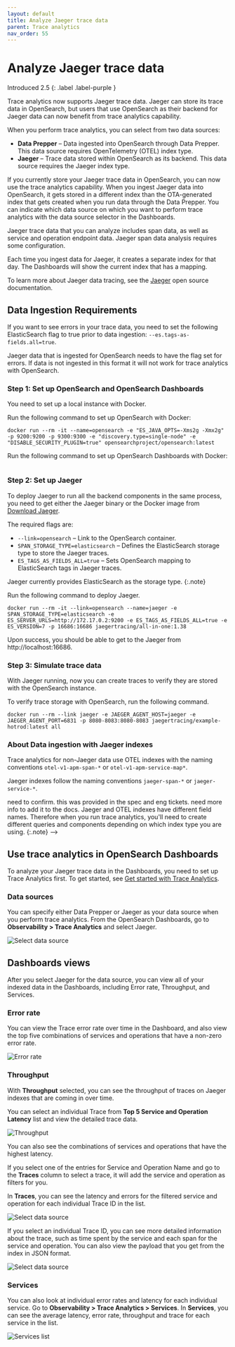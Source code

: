 ```yaml
---
layout: default
title: Analyze Jaeger trace data 
parent: Trace analytics
nav_order: 55
---
```


# Analyze Jaeger trace data

Introduced 2.5
{: .label .label-purple }

Trace analytics now supports Jaeger trace data. Jaeger can store its trace data in OpenSearch, but users that use OpenSearch as their backend for Jaeger data can now benefit from trace analytics capability.

When you perform trace analytics, you can select from two data sources:

- **Data Prepper** – Data ingested into OpenSearch through Data Prepper. This data source requires OpenTelemetry (OTEL) index type.
- **Jaeger** – Trace data stored within OpenSearch as its backend. This data source requires the Jaeger index type.

If you currently store your Jaeger trace data in OpenSearch, you can now use the trace analytics capability. When you ingest Jaeger data into OpenSearch, it gets stored in a different index than the OTA-generated index that gets created when you run data through the Data Prepper. You can indicate which data source on which you want to perform trace analytics with the data source selector in the Dashboards.

Jaeger trace data that you can analyze includes span data, as well as service and operation endpoint data. Jaeger span data analysis requires some configuration.

Each time you ingest data for Jaeger, it creates a separate index for that day. The Dashboards will show the current index that has a mapping.

To learn more about Jaeger data tracing, see the [Jaeger](https://www.jaegertracing.io/) open source documentation.

## Data Ingestion Requirements

If you want to see errors in your trace data, you need to set the following ElasticSearch flag to true prior to data ingestion: `--es.tags-as-fields.all=true`.

Jaeger data that is ingested for OpenSearch needs to have the  flag set for errors. If data is not ingested in this format it will not work for trace analytics with OpenSearch.

### Step 1: Set up OpenSearch and OpenSearch Dashboards

You need to set up a local instance with Docker.

Run the following command to set up OpenSearch with Docker:

```
docker run --rm -it --name=opensearch -e "ES_JAVA_OPTS=-Xms2g -Xmx2g" -p 9200:9200 -p 9300:9300 -e "discovery.type=single-node" -e "DISABLE_SECURITY_PLUGIN=true" opensearchproject/opensearch:latest
```

Run the following command to set up OpenSearch Dashboards with Docker:

```
```
<!-- from the step 1 - need the opensearch-dashboards version of the kibana 6.8.0 command here -->


### Step 2: Set up Jaeger

To deploy Jaeger to run all the backend components in the same process, you need to get either the Jaeger binary or the Docker image from [Download Jaeger](https://www.jaegertracing.io/download/).

The required flags are:

- `--link=opensearch` – Link to the OpenSearch container.
- `SPAN_STORAGE_TYPE=elasticsearch` – Defines the ElasticSearch storage type to store the Jaeger traces.
- `ES_TAGS_AS_FIELDS_ALL=true` – Sets OpenSearch mapping to ElasticSearch tags in Jaeger traces.

Jaeger currently provides ElasticSearch as the storage type. 
{:.note}

Run the following command to deploy Jaeger.

```
docker run --rm -it --link=opensearch --name=jaeger -e SPAN_STORAGE_TYPE=elasticsearch -e ES_SERVER_URLS=http://172.17.0.2:9200 -e ES_TAGS_AS_FIELDS_ALL=true -e ES_VERSION=7 -p 16686:16686 jaegertracing/all-in-one:1.38
```

Upon success, you should be able to get to the Jaeger from http://localhost:16686.
<!--ES_SERVER_URLS=http://172.17.0.2:9200 - need to replace this with correct entry for OpenSearch  -->

### Step 3: Simulate trace data

With Jaeger running, now you can create traces to verify they are stored with the OpenSearch instance.

To verify trace storage with OpenSearch, run the following command.

```
docker run --rm --link jaeger -e JAEGER_AGENT_HOST=jaeger -e JAEGER_AGENT_PORT=6831 -p 8080-8083:8080-8083 jaegertracing/example-hotrod:latest all
```

### About Data ingestion with Jaeger indexes

Trace analytics for non-Jaeger data use OTEL indexes with the naming conventions `otel-v1-apm-span-*` or `otel-v1-apm-service-map*`.

Jaeger indexes follow the naming conventions `jaeger-span-*` or `jaeger-service-*`.

<!--> need to confirm. this was provided in the spec and eng tickets. need more info to add it to the docs.
Jaeger and OTEL indexes have different field names. Therefore when you run trace analytics, you'll need to create different queries and components depending on which index type you are using.
{:.note}
-->

## Use trace analytics in OpenSearch Dashboards

To analyze your Jaeger trace data in the Dashboards, you need to set up Trace Analytics first. To get started, see [Get started with Trace Analytics]({{site.url}}{{site.baseurl}}/observability-plugin/trace/get-started/).

### Data sources

You can specify either Data Prepper or Jaeger as your data source when you perform trace analytics.
From the OpenSearch Dashboards, go to **Observability > Trace Analytics** and select Jaeger.

![Select data source]({{site.url}}{{site.baseurl}}/images/trace-analytics/select-data.png)

## Dashboards views

After you select Jaeger for the data source, you can view all of your indexed data in the Dashboards, including Error rate, Throughput, and Services.
### Error rate

You can view the Trace error rate over time in the Dashboard, and also view the top five combinations of services and operations that have a non-zero error rate.

![Error rate]({{site.url}}{{site.baseurl}}/images/trace-analytics/error-rate.png)

### Throughput

With **Throughput** selected, you can see the throughput of traces on Jaeger indexes that are coming in over time.

You can select an individual Trace from **Top 5 Service and Operation Latency** list and view the detailed trace data.

![Throughput]({{site.url}}{{site.baseurl}}/images/trace-analytics/throughput.png)

You can also see the combinations of services and operations that have the highest latency.

If you select one of the entries for Service and Operation Name and go to the **Traces** column to select a trace, it will add the service and operation as filters for you.

In **Traces**, you can see the latency and errors for the filtered service and operation for each individual Trace ID in the list.

![Select data source]({{site.url}}{{site.baseurl}}/images/trace-analytics/service-trace-data.png)

If you select an individual Trace ID, you can see more detailed information about the trace, such as time spent by the service and each span for the service and operation. You can also view the payload that you get from the index in JSON format.

![Select data source]({{site.url}}{{site.baseurl}}/images/trace-analytics/trace-details.png)

### Services

You can also look at individual error rates and latency for each individual service. Go to **Observability > Trace Analytics > Services**. In **Services**, you can see the average latency, error rate, throughput and trace for each service in the list.

![Services list]({{site.url}}{{site.baseurl}}/images/trace-analytics/services-jaeger.png)

